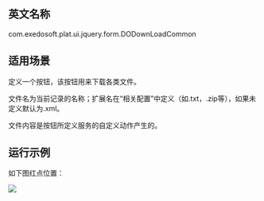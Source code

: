 ## 英文名称 ##

com.exedosoft.plat.ui.jquery.form.DODownLoadCommon

## 适用场景 ##

定义一个按钮，该按钮用来下载各类文件。

文件名为当前记录的名称；扩展名在“相关配置”中定义（如.txt，.zip等），如果未定义默认为.xml。

文件内容是按钮所定义服务的自定义动作产生的。

## 运行示例 ##



如下图红点位置：

<img src='http://eeplat.googlecode.com/files/c_TDownloadComm.png ' />